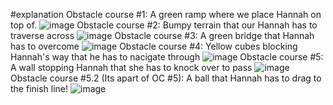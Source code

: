 #explanation
Obstacle course #1: A green ramp where we place Hannah on top of.
![image](https://github.com/user-attachments/assets/183cb765-40b7-4760-bb6d-ec35266cfe22)
Obstacle course #2: Bumpy terrain that our Hannah has to traverse across
![image](https://github.com/user-attachments/assets/ec8f1ea2-76fb-4d8e-89a6-bbcd2f5afa86)
Obstacle course #3: A green bridge that Hannah has to overcome 
![image](https://github.com/user-attachments/assets/c4900af8-7dd5-4758-a470-6b024f08c029)
Obstacle course #4: Yellow cubes blocking Hannah's way that he has to nacigate through
![image](https://github.com/user-attachments/assets/d0291ed6-bd98-4579-b62f-eb9d3f23e9a1)
Obstacle course #5: A wall stopping Hannah that she has to knock over to pass
![image](https://github.com/user-attachments/assets/5d28c01f-5f2f-4c8e-b17a-e5b6f76f4841)
Obstacle course #5.2 (Its apart of OC #5): A ball that Hannah has to drag to the finish line!
![image](https://github.com/user-attachments/assets/6d9cd434-2236-4afc-b0c1-d7ea6a14d146)
